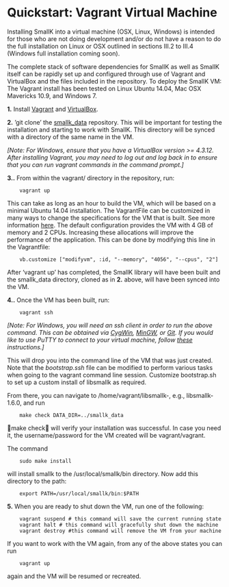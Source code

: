 <h1 id="vagrant"> Quickstart: Vagrant Virtual Machine </h1>

Installing SmallK into a virtual machine (OSX, Linux, Windows) is intended for those who are not doing development and/or do not have a reason to do the full installation on Linux or OSX outlined in sections III.2 to III.4 (Windows full installation coming soon).

The complete stack of software dependencies for SmallK as well as SmallK itself can be rapidly set up and configured through use of Vagrant and VirtualBox and the files included in the repository. To deploy the SmallK VM:
The Vagrant install has been tested on Linux Ubuntu 14.04, Mac OSX Mavericks 10.9, and Windows 7.

**1.** Install [Vagrant](http://www.vagrantup.com/downloads.html) and [VirtualBox](https://www.virtualbox.org/wiki/Downloads).

**2.** ’git clone’ the [smallk_data](https://github.com/smallk/smallk_data) repository. This will be important for testing the installation and starting to work with SmallK. This directory will be synced with a directory of the same name in the VM.

_[Note: For Windows, ensure that you have a VirtualBox version >= 4.3.12. After installing Vagrant, you may need to log out and log back in to ensure that you can run vagrant commands in the command prompt.]_

**3..** From within the vagrant/ directory in the repository, run:
		
		vagrant up
		
This can take as long as an hour to build the VM, which will be based on a minimal Ubuntu 14.04 installation. The VagrantFile can be customized in many ways to change the specifications for the VM that is built. See more information [here](http://docs.vagrantup.com/v2/). The default configuration provides the VM with 4 GB of memory and 2 CPUs. Increasing these allocations will improve the performance of the application. This can be done by modifying this line in the Vagrantfile:

		vb.customize ["modifyvm", :id, "--memory", "4056", "--cpus", "2"]

After ‘vagrant up’ has completed, the SmallK library will have been built and the smallk_data directory, cloned as in **2.** above, will have been synced into the VM.

**4..** Once the VM has been built, run:

		vagrant ssh

_[Note: For Windows, you will need an ssh client in order to run the above command. This can be obtained via [CygWin](https://www.cygwin.com/), [MinGW](http://sourceforge.net/projects/mingw/files/), or [Git](http://git-scm.com/downloads). If you would like to use PuTTY to connect to your virtual machine, follow [these](https://github.com/Varying-Vagrant-Vagrants/VVV/wiki/Connect-to-Your-Vagrant-Virtual-Machine-with-PuTTY) instructions.]_

This will drop you into the command line of the VM that was just created. Note that the *bootstrap.ssh* file can be modified to perform various tasks when going to the vagrant command line session. Customize bootstrap.sh to set up a custom install of libsmallk as required.

From there, you can navigate to /home/vagrant/libsmallk-<version>, e.g., libsmallk-1.6.0, and run

		make check DATA_DIR=../smallk_data
		
make check will verify your installation was successful. In case you need it, the username/password for the VM created will be vagrant/vagrant.

The command

		sudo make install

will install smallk to the /usr/local/smallk/bin directory. Now add this directory to the path:

		export PATH=/usr/local/smallk/bin:$PATH

**5.** When you are ready to shut down the VM, run one of the following:

		vagrant suspend # this command will save the current running state
		vagrant halt # this command will gracefully shut down the machine
		vagrant destroy #this command will remove the VM from your machine

If you want to work with the VM again, from any of the above states you can run

		vagrant up
		
again and the VM will be resumed or recreated.
